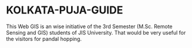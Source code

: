 # KOLKATA-PUJA-GUIDE
This Web GIS is an wise initiative of the 3rd Semester (M.Sc. Remote Sensing and GIS) students of JIS University. That would be very useful for the visitors for pandal hopping. 
